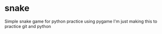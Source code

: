 # snake
Simple snake game for python practice using pygame
I'm just making this to practice git and python
